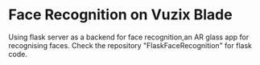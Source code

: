 # Face Recognition on Vuzix Blade 

Using flask server as a backend for face recognition,an AR glass app for recognising faces.
Check the repository "FlaskFaceRecognition" for flask code.